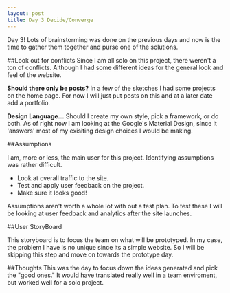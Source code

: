 ```yaml
---
layout: post
title: Day 3 Decide/Converge
---
```


Day 3! Lots of brainstorming was done on the previous days and now is the time to gather them together and purse one of the solutions.

##Look out for conflicts
Since I am all solo on this project, there weren't a ton of conflicts. Although I had some different ideas for the general look and feel of the website.

**Should there only be posts?** In a few of the sketches I had some projects on the home page. For now I will just put posts on this and at a later date add a portfolio.

**Design Language...** Should I create my own style, pick a framework, or do both. As of right now I am looking at the Google's Material Design, since it 'answers' most of my exisiting design choices I would be making.

##Assumptions

I am, more or less, the main user for this project. Identifying assumptions was rather difficult.

* Look at overall traffic to the site.
* Test and apply user feedback on the project.
* Make sure it looks good!

Assumptions aren't worth a whole lot with out a test plan. To test these I will be looking at user feedback and analytics after the site launches.

##User StoryBoard

This storyboard is to focus the team on what will be prototyped. In my case, the problem I have is no unique since its a simple website. So I will be skipping this step and move on towards the prototype day.

##Thoughts
This was the day to focus down the ideas generated and pick the "good ones." It would have translated really well in a team enviroment, but worked well for a solo project.
